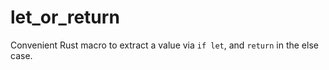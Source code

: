 # let_or_return

Convenient Rust macro to extract a value via `if let`, and `return` in the else case.